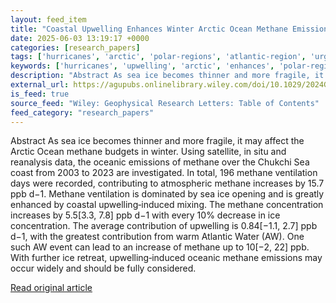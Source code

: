 ```yaml
---
layout: feed_item
title: "Coastal Upwelling Enhances Winter Arctic Ocean Methane Emission"
date: 2025-06-03 13:19:17 +0000
categories: [research_papers]
tags: ['hurricanes', 'arctic', 'polar-regions', 'atlantic-region', 'urgent', 'year-2023']
keywords: ['hurricanes', 'upwelling', 'arctic', 'enhances', 'polar-regions', 'atlantic-region', 'coastal', 'urgent']
description: "Abstract As sea ice becomes thinner and more fragile, it may affect the Arctic Ocean methane budgets in winter"
external_url: https://agupubs.onlinelibrary.wiley.com/doi/10.1029/2024GL113692?af=R
is_feed: true
source_feed: "Wiley: Geophysical Research Letters: Table of Contents"
feed_category: "research_papers"
---
```


Abstract As sea ice becomes thinner and more fragile, it may affect the Arctic Ocean methane budgets in winter. Using satellite, in situ and reanalysis data, the oceanic emissions of methane over the Chukchi Sea coast from 2003 to 2023 are investigated. In total, 196 methane ventilation days were recorded, contributing to atmospheric methane increases by 15.7 ppb d−1. Methane ventilation is dominated by sea ice opening and is greatly enhanced by coastal upwelling‐induced mixing. The methane concentration increases by 5.5[3.3, 7.8] ppb d−1 with every 10% decrease in ice concentration. The average contribution of upwelling is 0.84[−1.1, 2.7] ppb d−1, with the greatest contribution from warm Atlantic Water (AW). One such AW event can lead to an increase of methane up to 10[−2, 22] ppb. With further ice retreat, upwelling‐induced oceanic methane emissions may occur widely and should be fully considered.

[Read original article](https://agupubs.onlinelibrary.wiley.com/doi/10.1029/2024GL113692?af=R)
